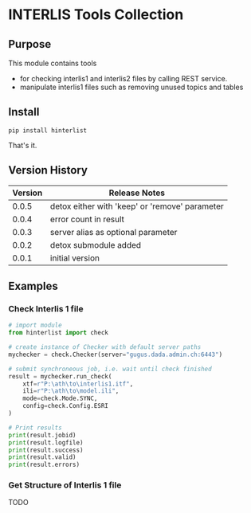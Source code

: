 # INTERLIS Tools Collection

## Purpose
This module contains tools 
* for checking interlis1 and interlis2 files by calling REST service.
* manipulate interlis1 files such as removing unused topics and tables

## Install
``pip install hinterlist``  

That's it.

## Version History
Version|Release Notes
---|---
0.0.5|detox either with 'keep' or 'remove' parameter
0.0.4|error count in result
0.0.3|server alias as optional parameter
0.0.2|detox submodule added
0.0.1|initial version

## Examples
### Check Interlis 1 file

```python
# import module
from hinterlist import check

# create instance of Checker with default server paths
mychecker = check.Checker(server="gugus.dada.admin.ch:6443")

# submit synchroneous job, i.e. wait until check finished
result = mychecker.run_check(
    xtf=r"P:\ath\to\interlis1.itf",
    ili=r"P:\ath\to\model.ili",
    mode=check.Mode.SYNC,
    config=check.Config.ESRI
)

# Print results
print(result.jobid)
print(result.logfile)
print(result.success)
print(result.valid)
print(result.errors)

```
 ### Get Structure of Interlis 1 file
TODO